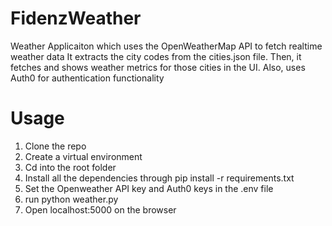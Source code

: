 # FidenzWeather

Weather Applicaiton which uses the OpenWeatherMap API to fetch realtime weather data 
It extracts the city codes from the cities.json file. Then, it fetches and shows weather 
metrics for those cities in the UI. Also, uses Auth0 for authentication functionality

# Usage
1. Clone the repo 
2. Create a virtual environment
3. Cd into the root folder
4. Install all the dependencies through pip install -r requirements.txt
5. Set the Openweather API key and Auth0 keys in the .env file
6. run python weather.py
7. Open localhost:5000 on the browser


